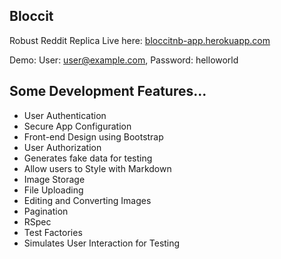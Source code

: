 ## Bloccit
Robust Reddit Replica
Live here: [bloccitnb-app.herokuapp.com](https://bloccitnb-app.herokuapp.com/)

Demo: User: user@example.com, Password: helloworld

## Some Development Features...
*   User Authentication
*   Secure App Configuration
*   Front-end Design using Bootstrap
*   User Authorization
*   Generates fake data for testing
*   Allow users to Style with Markdown
*   Image Storage
*   File Uploading
*   Editing and Converting Images
*   Pagination
*   RSpec 
*   Test Factories
*   Simulates User Interaction for Testing

